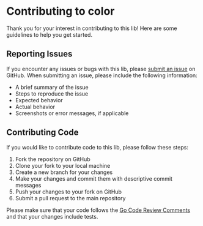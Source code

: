 # Contributing to color

Thank you for your interest in contributing to this lib! Here are some guidelines to help you get started.

## Reporting Issues

If you encounter any issues or bugs with this lib, please [submit an issue](https://github.com/go-labx/lightlog/issues/new) on GitHub. When submitting an issue, please include the following information:

- A brief summary of the issue
- Steps to reproduce the issue
- Expected behavior
- Actual behavior
- Screenshots or error messages, if applicable

## Contributing Code

If you would like to contribute code to this lib, please follow these steps:

1. Fork the repository on GitHub
2. Clone your fork to your local machine
3. Create a new branch for your changes
4. Make your changes and commit them with descriptive commit messages
5. Push your changes to your fork on GitHub
6. Submit a pull request to the main repository

Please make sure that your code follows the [Go Code Review Comments](https://github.com/golang/go/wiki/CodeReviewComments) and that your changes include tests.
